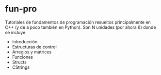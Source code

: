 fun-pro
=======

Tutoriales de fundamentos de programación resueltos principalmente en C++ (y de a poco también en Python). Son N unidades (por ahora 6) donde se incluye:

* Introducción
* Estructuras de control
* Arreglos y matrices
* Funciones
* Structs
* CStrings
